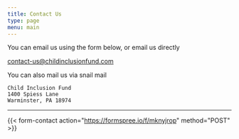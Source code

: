 ```yaml
---
title: Contact Us
type: page
menu: main
---
```


You can email us using the form below, or email us directly

[contact-us@childinclusionfund.com](mailto:contact-us@childinclusionfund.com "Email us!")

You can also mail us via snail mail

```
Child Inclusion Fund
1400 Spiess Lane
Warminster, PA 18974
```

---

{{< form-contact action="https://formspree.io/f/mknyjrop" method="POST" >}}
